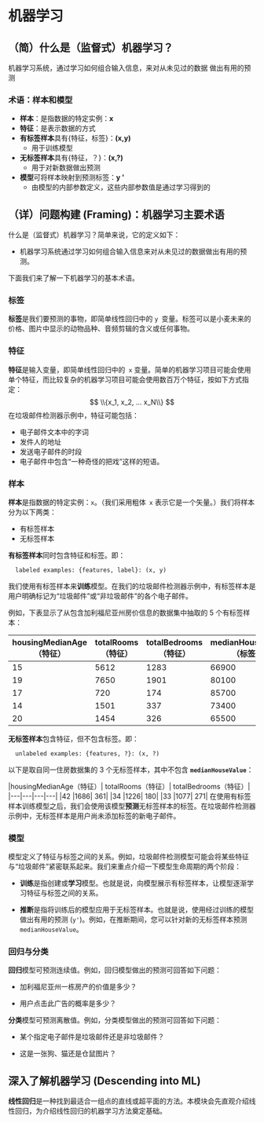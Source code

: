 # 机器学习

[机器学习]: https://developers.google.com/machine-learning/crash-course/framing/video-lecture?hl=zh_cn

## （简）什么是（监督式）机器学习？

机器学习系统，通过学习如何组合输入信息，来对从未见过的数据 做出有用的预测



### 术语：样本和模型
- **样本**：是指数据的特定实例：**x**
- **特征**：是表示数据的方式
- **有标签样本**具有{特征，标签}：**(x,y)**
	- 用于训练模型
- **无标签样本**具有{特征，？}：**(x,?)**
	- 用于对新数据做出预测
- **模型**可将样本映射到预测标签：**y '**
	- 由模型的内部参数定义，这些内部参数值是通过学习得到的

## （详）问题构建 (Framing)：机器学习主要术语
什么是（监督式）机器学习？简单来说，它的定义如下：

- 机器学习系统通过学习如何组合输入信息来对从未见过的数据做出有用的预测。

下面我们来了解一下机器学习的基本术语。

### 标签
**标签**是我们要预测的事物，即简单线性回归中的 `y `变量。标签可以是小麦未来的价格、图片中显示的动物品种、音频剪辑的含义或任何事物。

### 特征
**特征**是输入变量，即简单线性回归中的` x` 变量。简单的机器学习项目可能会使用单个特征，而比较复杂的机器学习项目可能会使用数百万个特征，按如下方式指定：
$$
\\{x_1, x_2, ... x_N\\}
$$
在垃圾邮件检测器示例中，特征可能包括：

- 电子邮件文本中的字词
- 发件人的地址
- 发送电子邮件的时段
- 电子邮件中包含“一种奇怪的把戏”这样的短语。

### 样本
**样本**是指数据的特定实例：`x`。（我们采用粗体` x` 表示它是一个矢量。）我们将样本分为以下两类：
- 有标签样本
- 无标签样本

**有标签样本**同时包含特征和标签。即：
```python
  labeled examples: {features, label}: (x, y)
```
我们使用有标签样本来**训练**模型。在我们的垃圾邮件检测器示例中，有标签样本是用户明确标记为“垃圾邮件”或“非垃圾邮件”的各个电子邮件。

例如，下表显示了从包含加利福尼亚州房价信息的数据集中抽取的 5 个有标签样本：

|housingMedianAge（特征）|totalRooms（特征）|totalBedrooms（特征）|medianHouseValue（标签）|
|--------|--------|--------|----------|
|15	|5612|	1283|	66900|
|19	|7650|	1901|	80100|
|17	|720|	174|	85700|
|14	|1501|	337|	73400|
|20	|1454|	326|	65500|
**无标签样本**包含特征，但不包含标签。即：
```python
  unlabeled examples: {features, ?}: (x, ?)
```
以下是取自同一住房数据集的 3 个无标签样本，其中不包含 **`medianHouseValue`**：

|housingMedianAge（特征）|	totalRooms（特征）|	totalBedrooms（特征）|
|---|---|---|---|
|42 |1686|	361|
|34	|1226|	180|
|33	|1077|	271|
在使用有标签样本训练模型之后，我们会使用该模型**预测**无标签样本的标签。在垃圾邮件检测器示例中，无标签样本是用户尚未添加标签的新电子邮件。

### 模型
模型定义了特征与标签之间的关系。例如，垃圾邮件检测模型可能会将某些特征与“垃圾邮件”紧密联系起来。我们来重点介绍一下模型生命周期的两个阶段：

- **训练**是指创建或**学习**模型。也就是说，向模型展示有标签样本，让模型逐渐学习特征与标签之间的关系。

- **推断**是指将训练后的模型应用于无标签样本。也就是说，使用经过训练的模型做出有用的预测 (`y'`)。例如，在推断期间，您可以针对新的无标签样本预测 `medianHouseValue`。

### 回归与分类
**回归**模型可预测连续值。例如，回归模型做出的预测可回答如下问题：

- 加利福尼亚州一栋房产的价值是多少？

- 用户点击此广告的概率是多少？

**分类**模型可预测离散值。例如，分类模型做出的预测可回答如下问题：

- 某个指定电子邮件是垃圾邮件还是非垃圾邮件？

- 这是一张狗、猫还是仓鼠图片？

## 深入了解机器学习 (Descending into ML)
**线性回归**是一种找到最适合一组点的直线或超平面的方法。本模块会先直观介绍线性回归，为介绍线性回归的机器学习方法奠定基础。